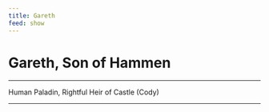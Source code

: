 ```yaml
---
title: Gareth
feed: show
---
```

# Gareth, Son of Hammen
___
Human Paladin, Rightful Heir of Castle  (Cody)
___

